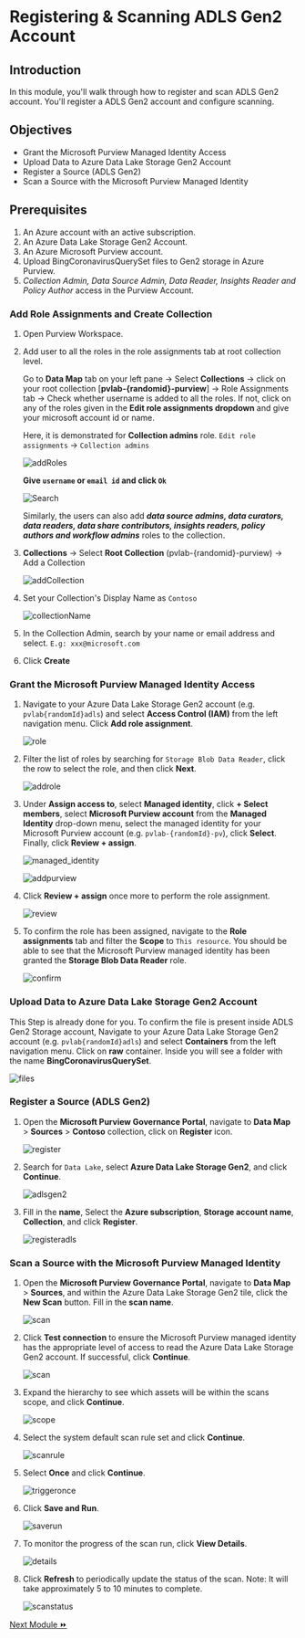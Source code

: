 # Registering & Scanning ADLS Gen2 Account

## Introduction

In this module, you'll walk through how to register and scan ADLS Gen2 account. You'll register a ADLS Gen2 account and configure scanning. 

## Objectives

* Grant the Microsoft Purview Managed Identity Access
* Upload Data to Azure Data Lake Storage Gen2 Account
* Register a Source (ADLS Gen2)
* Scan a Source with the Microsoft Purview Managed Identity

## Prerequisites

1.	An Azure account with an active subscription.
2.	An Azure Data Lake Storage Gen2 Account.
3.	An Azure Microsoft Purview account.
4.	Upload BingCoronavirusQuerySet files to Gen2 storage in Azure Purview.
5.	*Collection Admin, Data Source Admin, Data Reader, Insights Reader and Policy Author* access in the Purview Account.

### Add Role Assignments and Create Collection

1. Open Purview Workspace.

2. Add user to all the roles in the role assignments tab at root collection level.

   Go to **Data Map** tab on your left pane -> Select **Collections** -> click on your root collection [**pvlab-{randomid}-purview**] -> Role Assignments tab -> Check whether username is added to all the roles.
   If not, click on any of the roles given in the **Edit role assignments dropdown** and give your microsoft account id or name.
   
   Here, it is demonstrated for **Collection admins** role. 
   `Edit role assignments` -> `Collection admins`

   
   ![addRoles](./assets/add_roles.jpg "add roles")
   
   **Give `username` or `email id` and click `Ok`**
   
   ![Search](./assets/search.jpg "search")
   
   Similarly, the users can also add **_data source admins, data curators, data readers, data share contributors, insights readers, policy authors and workflow admins_** roles to the collection.


4. **Collections** -> Select **Root Collection** (pvlab-{randomid}-purview) -> Add a Collection

   ![addCollection](./assets/2-1_add_collection.jpg "add collection")

3. Set your Collection's Display Name as ```Contoso```

   ![collectionName](./assets/2-2_collection_name.jpg "collection name")

4. In the Collection Admin, search by your name or email address and select.
   ```E.g: xxx@microsoft.com```

5. Click **Create**


### Grant the Microsoft Purview Managed Identity Access

1. Navigate to your Azure Data Lake Storage Gen2 account (e.g. `pvlab{randomId}adls`) and select **Access Control (IAM)** from the left navigation menu. Click **Add role assignment**.

    ![role](./assets/4-6_role.jpg "role")
  
2. Filter the list of roles by searching for `Storage Blob Data Reader`, click the row to select the role, and then click **Next**.

    ![addrole](./assets/4-7_add_role.jpg "addrole")

3. Under **Assign access to**, select **Managed identity**, click **+ Select members**, select **Microsoft Purview account** from the **Managed Identity** drop-down menu, select the managed identity for your Microsoft Purview account (e.g. `pvlab-{randomId}-pv`), click **Select**. Finally, click **Review + assign**.

    ![managed_identity](./assets/4-8_managed_identity.jpg "managed_identity")
    
    ![addpurview](./assets/4-9_add_purview.jpg "addpurview")

4. Click **Review + assign** once more to perform the role assignment.

    ![review](./assets/4-10_review.jpg "review")

5. To confirm the role has been assigned, navigate to the **Role assignments** tab and filter the **Scope** to `This resource`. You should be able to see that the Microsoft Purview managed identity has been granted the **Storage Blob Data Reader** role.

    ![confirm](./assets/4-10_confirm.jpg "confirm")
    
### Upload Data to Azure Data Lake Storage Gen2 Account

This Step is already done for you. To confirm the file is present inside ADLS Gen2 Storage account, Navigate to your Azure Data Lake Storage Gen2 account (e.g. `pvlab{randomId}adls`) and select **Containers** from the left navigation menu. Click on **raw** container. Inside you will see a folder with the name **BingCoronavirusQuerySet**.

![files](./assets/4-0_raw.jpg "files")
    

### Register a Source (ADLS Gen2)

1. Open the **Microsoft Purview Governance Portal**, navigate to **Data Map** > **Sources** > **Contoso** collection, click on **Register** icon.

    ![register](./assets/4-1_register.jpg "register")

2. Search for `Data Lake`, select **Azure Data Lake Storage Gen2**, and click **Continue**.

    ![adlsgen2](./assets/4-2_adls_gen2.jpg "adlsgen2")

3. Fill in the **name**, Select the **Azure subscription**, **Storage account name**, **Collection**, and click **Register**.

    ![registeradls](./assets/4-3_register_adls.jpg "registeradls")


### Scan a Source with the Microsoft Purview Managed Identity

1. Open the **Microsoft Purview Governance Portal**, navigate to **Data Map** > **Sources**, and within the Azure Data Lake Storage Gen2 tile, click the **New Scan** button. Fill in the **scan name**.

    ![scan](./assets/4-5_scan.jpg "scan")

2. Click **Test connection** to ensure the Microsoft Purview managed identity has the appropriate level of access to read the Azure Data Lake Storage Gen2 account. If successful, click **Continue**.

    ![scan](./assets/4-11_scan.jpg "scan")

3. Expand the hierarchy to see which assets will be within the scans scope, and click **Continue**.

    ![scope](./assets/4-12_select_scope.jpg "scope")

4. Select the system default scan rule set and click **Continue**.

    ![scanrule](./assets/4-13_scan_rule.jpg "scanrule")

5. Select **Once** and click **Continue**.

    ![triggeronce](./assets/4-14_trigger.jpg "triggeronce")

6. Click **Save and Run**.

    ![saverun](./assets/4-15_review.jpg "saverun")

7. To monitor the progress of the scan run, click **View Details**.

    ![details](./assets/4-16_details.jpg "details")

8. Click **Refresh** to periodically update the status of the scan. Note: It will take approximately 5 to 10 minutes to complete.

    ![scanstatus](./assets/4-17_scan_status.jpg "scanstatus")
    
    
[Next Module ⏩](../02_maintaining-glossary-by-creating-and-importing-terms/documentation.md)

